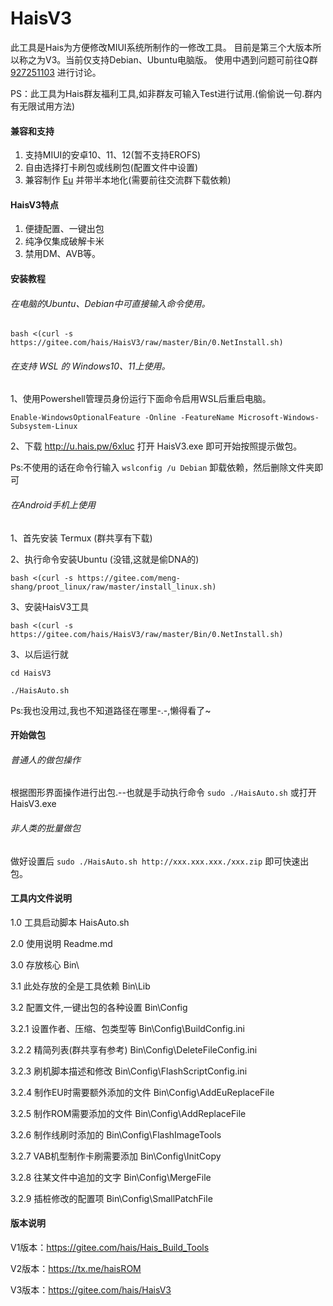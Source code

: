 
# HaisV3

此工具是Hais为方便修改MIUI系统所制作的一修改工具。
目前是第三个大版本所以称之为V3。当前仅支持Debian、Ubuntu电脑版。
使用中遇到问题可前往Q群 [927251103](https://jq.qq.com/?_wv=1027&k=7SaV9nzM) 进行讨论。

PS：此工具为Hais群友福利工具,如非群友可输入Test进行试用.(偷偷说一句.群内有无限试用方法)

#### 兼容和支持

1.  支持MIUI的安卓10、11、12(暂不支持EROFS)
2.  自由选择打卡刷包或线刷包(配置文件中设置)
3.  兼容制作 [Eu](https://sourceforge.net/projects/xiaomi-eu-multilang-miui-roms/files/xiaomi.eu/MIUI-WEEKLY-RELEASES/) 并带半本地化(需要前往交流群下载依赖)

#### HaisV3特点

1.  便捷配置、一键出包
2.  纯净仅集成破解卡米
3.  禁用DM、AVB等。


#### 安装教程


###### 在电脑的Ubuntu、Debian中可直接输入命令使用。

`bash <(curl -s https://gitee.com/hais/HaisV3/raw/master/Bin/0.NetInstall.sh)`


###### 在支持 WSL 的 Windows10、11上使用。

1、使用Powershell管理员身份运行下面命令启用WSL后重启电脑。

`Enable-WindowsOptionalFeature -Online -FeatureName Microsoft-Windows-Subsystem-Linux`

2、下载 http://u.hais.pw/6xluc 打开 HaisV3.exe 即可开始按照提示做包。

Ps:不使用的话在命令行输入 `wslconfig /u Debian` 卸载依赖，然后删除文件夹即可


###### 在Android手机上使用

1、首先安装 Termux (群共享有下载)

2、执行命令安装Ubuntu (没错,这就是偷DNA的)

`bash <(curl -s https://gitee.com/meng-shang/proot_linux/raw/master/install_linux.sh) `

3、安装HaisV3工具

`bash <(curl -s https://gitee.com/hais/HaisV3/raw/master/Bin/0.NetInstall.sh)`

3、以后运行就

`cd HaisV3`

`./HaisAuto.sh`

Ps:我也没用过,我也不知道路径在哪里-.-,懒得看了~

#### 开始做包

###### 普通人的做包操作

根据图形界面操作进行出包.--也就是手动执行命令 `sudo ./HaisAuto.sh` 或打开HaisV3.exe 

###### 非人类的批量做包

做好设置后 `sudo ./HaisAuto.sh http://xxx.xxx.xxx./xxx.zip` 即可快速出包。


#### 工具内文件说明

1.0   工具启动脚本					HaisAuto.sh

2.0   使用说明						Readme.md

3.0   存放核心						Bin\

3.1   此处存放的全是工具依赖			Bin\Lib

3.2   配置文件,一键出包的各种设置	Bin\Config

3.2.1 设置作者、压缩、包类型等		Bin\Config\BuildConfig.ini

3.2.2 精简列表(群共享有参考) 		Bin\Config\DeleteFileConfig.ini

3.2.3 刷机脚本描述和修改			Bin\Config\FlashScriptConfig.ini

3.2.4 制作EU时需要额外添加的文件	Bin\Config\AddEuReplaceFile

3.2.5 制作ROM需要添加的文件			Bin\Config\AddReplaceFile

3.2.6 制作线刷时添加的				Bin\Config\FlashImageTools

3.2.7 VAB机型制作卡刷需要添加		Bin\Config\InitCopy

3.2.8 往某文件中追加的文字			Bin\Config\MergeFile

3.2.9 插桩修改的配置项				Bin\Config\SmallPatchFile



#### 版本说明

V1版本：https://gitee.com/hais/Hais_Build_Tools

V2版本：https://tx.me/haisROM

V3版本：https://gitee.com/hais/HaisV3


